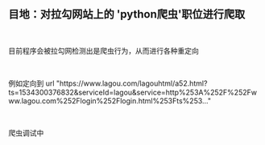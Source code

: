 <h2>目地：对拉勾网站上的 'python爬虫'职位进行爬取</h2></br>
<p>目前程序会被拉勾网检测出是爬虫行为，从而进行各种重定向</p></br>
<p>例如定向到 url  "https://www.lagou.com/lagouhtml/a52.html?ts=1534300376832&serviceId=lagou&service=http%253A%252F%252Fwww.lagou.com%252Flogin%252Flogin.html%253Fts%253..." </p></br>
<p>爬虫调试中</P>
